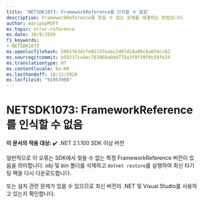 ```yaml
---
title: 'NETSDK1073: FrameworkReference를 인식할 수 없음'
description: FrameworkReference를 찾을 수 없는 문제를 해결하는 방법입니다.
author: marcpopMSFT
ms.topic: error-reference
ms.date: 10/9/2020
f1_keywords:
- NETSDK1073
ms.openlocfilehash: 59b5f63dcfe0115feabc2d87d24a09c6a650cc62
ms.sourcegitcommit: b59237ca4ec763969a0dd775a3f8f39f8c59fe24
ms.translationtype: HT
ms.contentlocale: ko-KR
ms.lasthandoff: 10/12/2020
ms.locfileid: "91957098"
---
```

# <a name="netsdk1073-the-frameworkreference-was-not-recognized"></a>NETSDK1073: FrameworkReference를 인식할 수 없음

**이 문서의 적용 대상:** ✔️ .NET 2.1.100 SDK 이상 버전

일반적으로 이 오류는 SDK에서 찾을 수 없는 특정 FrameworkReference 버전이 있음을 의미합니다. *obj* 및 *bin* 폴더를 삭제하고 `dotnet restore`를 실행하여 최신 타기팅 팩을 다시 다운로드합니다.

또는 설치 관련 문제가 있을 수 있으므로 최신 버전의 .NET 및 Visual Studio를 사용하고 있는지 확인합니다.
